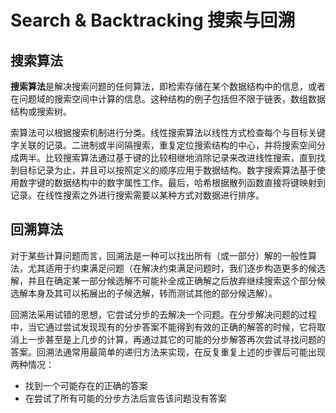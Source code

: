 # Search & Backtracking 搜索与回溯

## 搜索算法

**搜索算法**是解决搜索问题的任何算法，即检索存储在某个数据结构中的信息，或者在问题域的搜索空间中计算的信息。这种结构的例子包括但不限于链表，数组数据结构或搜索树。

索算法可以根据搜索机制进行分类。线性搜索算法以线性方式检查每个与目标关键字关联的记录。二进制或半间隔搜索，重复定位搜索结构的中心，并将搜索空间分成两半。比较搜索算法通过基于键的比较相继地消除记录来改进线性搜索，直到找到目标记录为止，并且可以按照定义的顺序应用于数据结构。数字搜索算法基于使用数字键的数据结构中的数字属性工作。最后，哈希根据散列函数直接将键映射到记录。在线性搜索之外进行搜索需要以某种方式对数据进行排序。

## 回溯算法

对于某些计算问题而言，回溯法是一种可以找出所有（或一部分）解的一般性算法，尤其适用于约束满足问题（在解决约束满足问题时，我们逐步构造更多的候选解，并且在确定某一部分候选解不可能补全成正确解之后放弃继续搜索这个部分候选解本身及其可以拓展出的子候选解，转而测试其他的部分候选解）。



回溯法采用试错的思想，它尝试分步的去解决一个问题。在分步解决问题的过程中，当它通过尝试发现现有的分步答案不能得到有效的正确的解答的时候，它将取消上一步甚至是上几步的计算，再通过其它的可能的分步解答再次尝试寻找问题的答案。回溯法通常用最简单的递归方法来实现，在反复重复上述的步骤后可能出现两种情况：

* 找到一个可能存在的正确的答案
* 在尝试了所有可能的分步方法后宣告该问题没有答案

